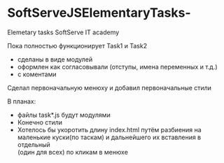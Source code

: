 # SoftServeJSElementaryTasks-
Elemetary tasks SoftServe IT academy

Пока полностью функционирует Task1 и Task2 
 - сделаны в виде модулей
 - оформлен как согласовывали (отступы, имена переменных и т.д.)
 - с коментами  
 
 Сделал первоначальную менюху и добавил первоначальные стили

В планах:
 - файлы task*.js будут модулями
 - Конечно стили
 - Хотелось бы укоротить длину index.html путём разбиения на маленькие куски(по таскам) и дальнейшего их вставления в отдельный <div> (один для всех) по кликам в менюхе
